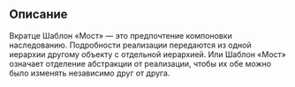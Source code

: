 ## Описание

Вкратце
Шаблон «Мост» — это предпочтение компоновки наследованию.
Подробности реализации передаются из одной иерархии другому объекту с отдельной иерархией. Или Шаблон «Мост» означает
отделение абстракции от реализации, чтобы их обе можно было изменять независимо друг от друга.

